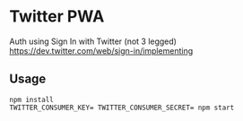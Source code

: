 # Twitter PWA

Auth using Sign In with Twitter (not 3 legged)
https://dev.twitter.com/web/sign-in/implementing

## Usage

```
npm install
TWITTER_CONSUMER_KEY= TWITTER_CONSUMER_SECRET= npm start
```
